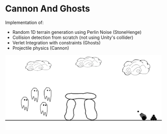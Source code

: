 # Cannon And Ghosts

Implementation of:
  - Random 1D terrain generation using Perlin Noise (StoneHenge)
  - Collision detection from scratch (not using Unity's collider)
  - Verlet Integration with constraints (Ghosts)
  - Projectile physics (Cannon)

  <img src="sample.gif?raw=true"/>

